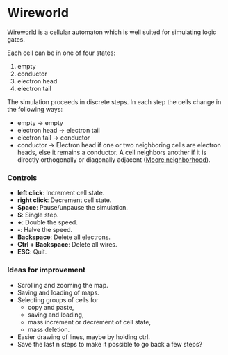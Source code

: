 # Wireworld

[Wireworld](https://en.wikipedia.org/wiki/Wireworld) is a cellular automaton which is well suited for simulating logic gates.

Each cell can be in one of four states:
1. empty
2. conductor   
3. electron head
4. electron tail

The simulation proceeds in discrete steps. In each step the cells change in the following ways:
- empty -> empty
- electron head -> electron tail
- electron tail -> conductor
- conductor -> Electron head if one or two neighboring cells are electron heads, else it remains a conductor. A cell neighbors another if it is directly orthogonally or diagonally adjacent ([Moore neighborhood](https://en.wikipedia.org/wiki/Moore_neighborhood)).


### Controls
- **left click**: Increment cell state.
- **right click**: Decrement cell state.
- **Space**: Pause/unpause the simulation.
- **S**: Single step.
- **+**: Double the speed.
- **-**: Halve the speed.
- **Backspace**: Delete all electrons.
- **Ctrl + Backspace**: Delete all wires.
- **ESC**: Quit.

### Ideas for improvement
- Scrolling and zooming the map.
- Saving and loading of maps.
- Selecting groups of cells for
    - copy and paste,
    - saving and loading,
    - mass increment or decrement of cell state,
    - mass deletion.
- Easier drawing of lines, maybe by holding ctrl.
- Save the last n steps to make it possible to go back a few steps?
